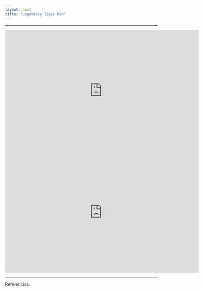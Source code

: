 ```yaml
---
layout: post
title: "Legendary Tiger Man"
---
```


<hr>
<iframe width="640" height="400" src="http://pedreira.oocn.eu/legendary.html" frameborder="0" allowfullscreen></iframe>

<iframe src="https://docs.google.com/presentation/d/1oO9fmFVAMNxwTSDV_jagsp2oOibrpsRscTy5fRqld3A/embed?start=true&loop=true&delayms=5000" frameborder="0" width="640" height="400" allowfullscreen="true" mozallowfullscreen="true" webkitallowfullscreen="true"></iframe>


<hr>

Referências:

